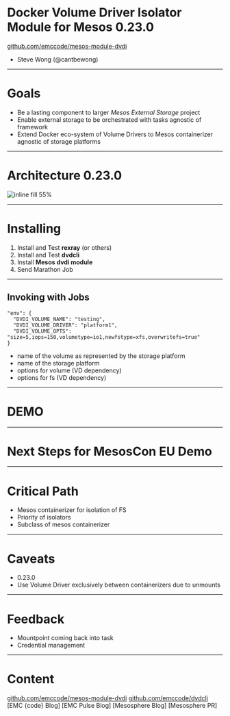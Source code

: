 # Docker Volume Driver Isolator Module for Mesos 0.23.0
[github.com/emccode/mesos-module-dvdi](https://github.com/emccode/mesos-module-dvdi)

- Steve Wong (@cantbewong)

---
# Goals
- Be a lasting component to larger *Mesos External Storage* project
- Enable external storage to be orchestrated with tasks agnostic of framework
- Extend Docker eco-system of Volume Drivers to Mesos containerizer agnostic of storage platforms

---
# Architecture 0.23.0
![inline fill 55%](/Users/clintonkitson/Projects/150924/diagram1.png)

---
# Installing
1. Install and Test **rexray** (or others)
2. Install and Test **dvdcli**
3. Install **Mesos dvdi module**
4. Send Marathon Job

---

## Invoking with Jobs

```
"env": {
  "DVDI_VOLUME_NAME": "testing",
  "DVDI_VOLUME_DRIVER": "platform1",
  "DVDI_VOLUME_OPTS": "size=5,iops=150,volumetype=io1,newfstype=xfs,overwritefs=true"
}
```
 - name of the volume as represented by the storage platform
 - name of the storage platform
 - options for volume (VD dependency)
 - options for fs (VD dependency)

---

# DEMO

---

# Next Steps for MesosCon EU Demo

---
# Critical Path
- Mesos containerizer for isolation of FS
 - Priority of isolators
 - Subclass of mesos containerizer

---

# Caveats
- 0.23.0
- Use Volume Driver exclusively between containerizers due to unmounts

---

# Feedback
- Mountpoint coming back into task
- Credential management

---

# Content

[github.com/emccode/mesos-module-dvdi](https://github.com/emccode/mesos-module-dvdi)
[github.com/emccode/dvdcli](https://github.com/emccode/dvdcli)
[EMC {code} Blog]
[EMC Pulse Blog]
[Mesosphere Blog]
[Mesosphere PR]

